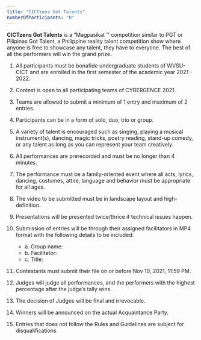 ```yaml
---
title: "CICTzens Got Talents"
numberOfParticipants: "0"
---
```


**CICTzens Got Talents** is a “Magpasikat '' competition similar to PGT or Pilipinas Got Talent, a Philippine reality talent competition show where anyone is free to showcase any talent, they have to everyone. The best of all the performers will win the grand prize.

1. All participants must be bonafide undergraduate students of WVSU- CICT and are enrolled in the first semester of the academic year 2021 - 2022.
2. Contest is open to all participating teams of CYBERGENCE 2021.
3. Teams are allowed to submit a minimum of 1 entry and maximum of 2 entries.
4. Participants can be in a form of solo, duo, trio or group.
5. A variety of talent is encouraged such as singing, playing a musical instrument(s), dancing, magic tricks, poetry reading, stand-up comedy, or any talent as long as you can represent your team creatively.
6. All performances are prerecorded and must be no longer than 4 minutes.
7. The performance must be a family-oriented event where all acts, lyrics, dancing, costumes, attire, language and behavior must be appropriate for all ages.
8. The video to be submitted must be in landscape layout and high-definition.
9. Presentations will be presented twice/thrice if technical issues happen.
10. Submission of entries will be through their assigned facilitators in MP4 format with the following details to be included:

    - a. Group name:
    - b. Facilitator:
    - c. Title:

11. Contestants must submit their file on or before Nov 10, 2021, 11:59 PM.
12. Judges will judge all performances, and the performers with the highest percentage after the judge’s tally wins.
13. The decision of Judges will be final and irrevocable.
14. Winners will be announced on the actual Acquaintance Party.
15. Entries that does not follow the Rules and Guidelines are subject for disqualifications
